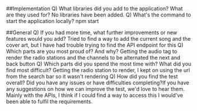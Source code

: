 ##Implementation
Q) What libraries did you add to the application? What are they used for?
    No libraries have been added.
Q) What's the command to start the application locally?
    npm start

##General
Q) If you had more time, what further improvements or new features would you add?
    Tried to find a way to add the current song and the cover art, but I have had trouble trying to find the API endpoint for this
Q) Which parts are you most proud of? And why?
    Getting the audio tag to render the radio stations and the channels to be alternated the next and back button
Q) Which parts did you spend the most time with? What did you find most difficult?
    Getting the radio station to render, I kept on using the url from the search bar so it wasn't rendering
Q) How did you find the test overall? Did you have any issues or have difficulties completing?If you have any suggestions on how we can improve the test, we'd love to hear them.
    Mainly with the APIs, I think if I could find a way to access this I would've been able to fulfil the requirements.